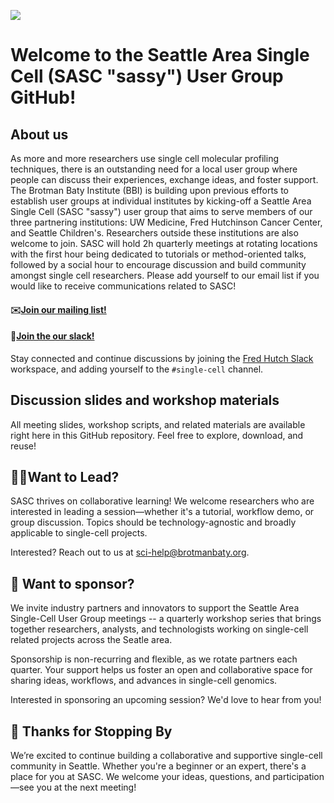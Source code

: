 ![](https://mcusercontent.com/866d1ce75e95c7523153ac12f/images/1ea1426d-c98a-2955-13b2-326625bbc587.jpeg)

# Welcome to the Seattle Area Single Cell (SASC "sassy") User Group GitHub!

## About us
As more and more researchers use single cell molecular profiling techniques, there is an outstanding need for a local user group where people can discuss their experiences, exchange ideas, and foster support. The Brotman Baty Institute (BBI) is building upon previous efforts to establish user groups at individual institutes by kicking-off a Seattle Area Single Cell (SASC "sassy") user group that aims to serve members of our three partnering institutions: UW Medicine, Fred Hutchinson Cancer Center, and Seattle Children's. Researchers outside these institutions are also welcome to join. SASC will hold 2h quarterly meetings at rotating locations with the first hour being dedicated to tutorials or method-oriented talks, followed by a social hour to encourage discussion and build community amongst single cell researchers. Please add yourself to our email list if you would like to receive communications related to SASC! 

#### ✉️[Join our mailing list!](https://mailchi.mp/668c21581425/seattle-area-single-cell-sasc)
#### 💬[Join the our slack!](https://hutchdatascience.org/joinslack)
Stay connected and continue discussions by joining the [Fred Hutch Slack](https://hutchdatascience.org/joinslack) workspace, and adding yourself to the `#single-cell` channel.


## Discussion slides and workshop materials 
All meeting slides, workshop scripts, and related materials are available right here in this GitHub repository. Feel free to explore, download, and reuse!


## 🙋‍♀️Want to Lead? 
SASC thrives on collaborative learning! We welcome researchers who are interested in leading a session—whether it's a tutorial, workflow demo, or group discussion. Topics should be technology-agnostic and broadly applicable to single-cell projects.

Interested? Reach out to us at sci-help@brotmanbaty.org.


## 🤝 Want to sponsor? 
We invite industry partners and innovators to support the Seattle Area Single-Cell User Group meetings -- a quarterly workshop series that brings together researchers, analysts, and technologists working on single-cell related projects across the Seatle area. 

Sponsorship is non-recurring and flexible, as we rotate partners each quarter. Your support helps us foster an open and collaborative space for sharing ideas, workflows, and advances in single-cell genomics.

Interested in sponsoring an upcoming session? We'd love to hear from you!


## 🎉 Thanks for Stopping By
We’re excited to continue building a collaborative and supportive single-cell community in Seattle. Whether you're a beginner or an expert, there's a place for you at SASC. We welcome your ideas, questions, and participation—see you at the next meeting!
